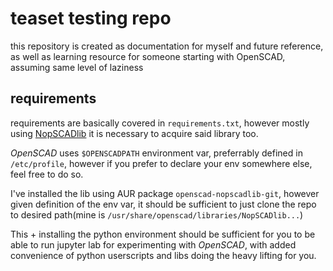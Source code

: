 # teaset testing repo

this repository is created as documentation for myself and future reference, as well as learning resource for someone starting with OpenSCAD, assuming same level of laziness

## requirements

requirements are basically covered in `requirements.txt`, however mostly using [NopSCADlib](https://github.com/nophead/NopSCADlib/tree/master?tab=readme-ov-file#round) it is necessary to acquire said library too.

*OpenSCAD* uses `$OPENSCADPATH` environment var, preferrably defined in `/etc/profile`, however if you prefer to declare your env somewhere else, feel free to do so. 

I've installed the lib using AUR package `openscad-nopscadlib-git`, however given definition of the env var, it should be sufficient to just clone the repo to desired path(mine is `/usr/share/openscad/libraries/NopSCADlib...`)

This + installing the python environment should be sufficient for you to be able to run jupyter lab for experimenting with *OpenSCAD*, with added convenience of python userscripts and libs doing the heavy lifting for you.
